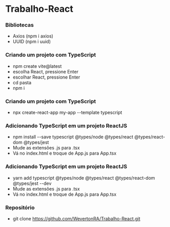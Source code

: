 # Trabalho-React

### Bibliotecas
 * Axios (npm i axios)
 * UUID (npm i uuid)

### Criando um projeto com TypeScript 
 * npm create vite@latest
 * escolha React, pressione Enter
 * escolhar React, pressione Enter
 * cd pasta
 * npm i
 
### Criando um projeto com TypeScript 
 * npx create-react-app my-app --template typescript
 
 ### Adicionando TypeScript em um projeto ReactJS
 * npm install --save typescript @types/node @types/react @types/react-dom @types/jest 
 * Mude as extensões .js para .tsx
 * Vá no index.html e troque de App.js para App.tsx

 ### Adicionando TypeScript em um projeto ReactJS
 * yarn add typescript @types/node @types/react @types/react-dom @types/jest --dev
 * Mude as extensões .js para .tsx
 * Vá no index.html e troque de App.js para App.tsx

### Repositório
 * git clone https://github.com/WevertonRA/Trabalho-React.git
